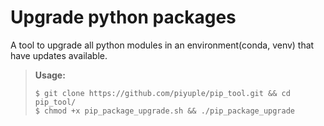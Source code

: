 # Upgrade python packages

A tool to upgrade all python modules in an environment(conda, venv) that have updates available.

> **Usage:**  
>
> ```shell
> $ git clone https://github.com/piyuple/pip_tool.git && cd pip_tool/
> $ chmod +x pip_package_upgrade.sh && ./pip_package_upgrade
> ```
